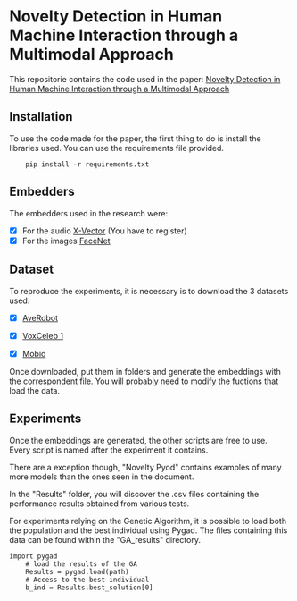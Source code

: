 # Novelty Detection in Human Machine Interaction through a Multimodal Approach
This repositorie contains the code used in the paper: [Novelty Detection in Human Machine Interaction through a Multimodal Approach](link)

## Installation

To use the code made for the paper, the first thing to do is install the libraries used.
You can use the requirements file provided.
```
    pip install -r requirements.txt
```


## Embedders

The embedders used in the research were:

- [X] For the audio [X-Vector](https://huggingface.co/pyannote/embedding) (You have to register)
- [X] For the images [FaceNet](https://github.com/faustomorales/keras-facenet)
      
## Dataset

To reproduce the experiments, it is necessary is to download the 3 datasets used:

- [X] [AveRobot](http://mozart.dis.ulpgc.es/averobot/)

- [X] [VoxCeleb 1](https://mm.kaist.ac.kr/datasets/voxceleb/#downloads)

- [X] [Mobio](https://www.idiap.ch/en/dataset/mobio)

Once downloaded, put them in folders and generate the embeddings with the correspondent file. You will probably need to modify the fuctions that load the data.

## Experiments

Once the embeddings are generated, the other scripts are free to use.
Every script is named after the experiment it contains.

There are a exception though, "Novelty Pyod" contains examples of many more models than the ones seen in the document.

In the "Results" folder, you will discover the .csv files containing the performance results obtained from various tests.

For experiments relying on the Genetic Algorithm, it is possible to load both the population and the best individual using Pygad. The files containing this data can be found within the "GA_results" directory.
```
import pygad
    # load the results of the GA
    Results = pygad.load(path)
    # Access to the best individual
    b_ind = Results.best_solution[0]
```

